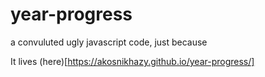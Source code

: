 # year-progress
a convuluted ugly javascript code, just because

It lives (here)[https://akosnikhazy.github.io/year-progress/]
